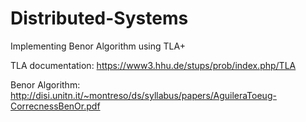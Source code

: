 # Distributed-Systems

Implementing Benor Algorithm using TLA+

TLA documentation:
https://www3.hhu.de/stups/prob/index.php/TLA

Benor Algorithm:
http://disi.unitn.it/~montreso/ds/syllabus/papers/AguileraToeug-CorrecnessBenOr.pdf
